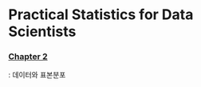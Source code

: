 # Practical Statistics for Data Scientists

### [Chapter 2](https://github.com/gunwoda/Statistics_Study/blob/main/gunwo/Chapter%202.md)
: 데이터와 표본분포
